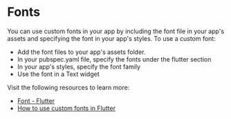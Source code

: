 # Fonts

You can use custom fonts in your app by including the font file in your app's assets and specifying the font in your app's styles. To use a custom font:

- Add the font files to your app's assets folder.
- In your pubspec.yaml file, specify the fonts under the flutter section
- In your app's styles, specify the font family
- Use the font in a Text widget

Visit the following resources to learn more:

- [Font - Flutter](https://docs.flutter.dev/cookbook/design/fonts)
- [How to use custom fonts in Flutter](https://blog.logrocket.com/use-custom-fonts-flutter/)